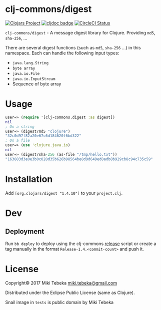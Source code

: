 # clj-commons/digest

[![Clojars Project](https://img.shields.io/clojars/v/org.clj-commons/digest.svg)](https://clojars.org/org.clj-commons/digest)
[![cljdoc badge](https://cljdoc.org/badge/org.clj-commons/digest)](https://cljdoc.org/d/org.clj-commons/digest)
[![CircleCI Status](https://circleci.com/gh/clj-commons/digest.svg?style=svg)](https://circleci.com/gh/clj-commons/digest)

`clj-commons/digest` - A message digest library for Clojure. Providing `md5`, `sha-256`, ...

There are several digest functions (such as `md5`, `sha-256` ...) in this
namespace. Each can handle the following input types:

* `java.lang.String`
* `byte array`
* `java.io.File`
* `java.io.InputStream`
* Sequence of byte array

# Usage

``` clojure
user=> (require '[clj-commons.digest :as digest])
nil
; On a string
user=> (digest/md5 "clojure")
"32c0d97f82a20e67c6d184620f6bd322"
; On a file
user=> (use 'clojure.java.io)
nil
user=> (digest/sha-256 (as-file "/tmp/hello.txt"))
"163883d3e0e3b0c028d35b626b98564be8d9d649ed8adb8b929cb8c94c735c59"
```

# Installation
Add `[org.clojars/digest "1.4.10"]` to your `project.clj`.

# Dev

## Deployment

Run `bb deploy` to deploy using the clj-commons
[release](https://github.com/clj-commons/infra/blob/main/deployment/release.bb)
script or create a tag manually in the format `Release-1.4.<commit-count>` and
push it.

# License
Copyright&copy; 2017 Miki Tebeka <miki.tebeka@gmail.com>

Distributed under the Eclipse Public License (same as Clojure).

Snail image in `tests` is public domain by Miki Tebeka
